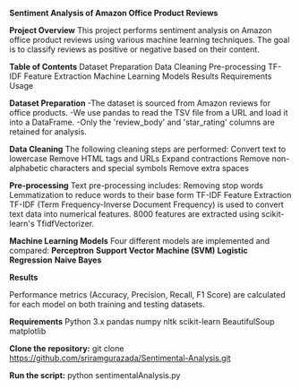 **Sentiment Analysis of Amazon Office Product Reviews**

**Project Overview**
This project performs sentiment analysis on Amazon office product reviews using various machine learning techniques. The goal is to classify reviews as positive or negative based on their content.


**Table of Contents**
Dataset Preparation
Data Cleaning
Pre-processing
TF-IDF Feature Extraction
Machine Learning Models
Results
Requirements
Usage

**Dataset Preparation**
-The dataset is sourced from Amazon reviews for office products.
-We use pandas to read the TSV file from a URL and load it into a DataFrame.
-Only the 'review_body' and 'star_rating' columns are retained for analysis.

**Data Cleaning**
The following cleaning steps are performed:
Convert text to lowercase
Remove HTML tags and URLs
Expand contractions
Remove non-alphabetic characters and special symbols
Remove extra spaces

**Pre-processing**
Text pre-processing includes:
Removing stop words
Lemmatization to reduce words to their base form
TF-IDF Feature Extraction
TF-IDF (Term Frequency-Inverse Document Frequency) is used to convert text data into numerical features.
8000 features are extracted using scikit-learn's TfidfVectorizer.

**Machine Learning Models**
Four different models are implemented and compared:
**Perceptron**
**Support Vector Machine (SVM)**
**Logistic Regression**
**Naive Bayes**


**Results**

Performance metrics (Accuracy, Precision, Recall, F1 Score) are calculated for each model on both training and testing datasets.

**Requirements**
Python 3.x
pandas
numpy
nltk
scikit-learn
BeautifulSoup
matplotlib


**Clone the repository:**
git clone https://github.com/sriramgurazada/Sentimental-Analysis.git


**Run the script:**
python sentimentalAnalysis.py



